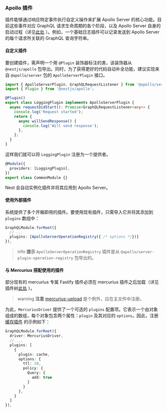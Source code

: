 ### Apollo 插件

插件能够通过响应特定事件执行自定义操作来扩展 Apollo Server 的核心功能。目前这些事件对应 GraphQL 请求生命周期的各个阶段，以及 Apollo Server 自身的启动过程（详见[此处](https://www.apollographql.com/docs/apollo-server/integrations/plugins/) ）。例如，一个基础日志插件可以记录发送到 Apollo Server 的每个请求所关联的 GraphQL 查询字符串。

#### 自定义插件

要创建插件，需声明一个用 `@Plugin` 装饰器标注的类，该装饰器从 `@nestjs/apollo` 包导出。同时，为了获得更好的代码自动补全功能，建议实现来自 `@apollo/server` 包的 `ApolloServerPlugin` 接口。

```typescript
import { ApolloServerPlugin, GraphQLRequestListener } from '@apollo/server';
import { Plugin } from '@nestjs/apollo';

@Plugin()
export class LoggingPlugin implements ApolloServerPlugin {
  async requestDidStart(): Promise<GraphQLRequestListener<any>> {
    console.log('Request started');
    return {
      async willSendResponse() {
        console.log('Will send response');
      },
    };
  }
}
```

这样我们就可以将 `LoggingPlugin` 注册为一个提供者。

```typescript
@Module({
  providers: [LoggingPlugin],
})
export class CommonModule {}
```

Nest 会自动实例化插件并将其应用到 Apollo Server。

#### 使用外部插件

系统提供了多个开箱即用的插件。要使用现有插件，只需导入它并将其添加到 `plugins` 数组中：

```typescript
GraphQLModule.forRoot({
  // ...
  plugins: [ApolloServerOperationRegistry({ /* options */})]
}),
```

> info **提示** `ApolloServerOperationRegistry` 插件是从 `@apollo/server-plugin-operation-registry` 包导出的。

#### 与 Mercurius 搭配使用的插件

部分现有的 mercurius 专属 Fastify 插件必须在 mercurius 插件之后加载（详见插件树[此处](https://mercurius.dev/#/docs/plugins) ）。

> warning **注意** [mercurius-upload](https://github.com/mercurius-js/mercurius-upload) 是个例外，应在主文件中注册。

为此，`MercuriusDriver` 提供了一个可选的 `plugins` 配置项。它表示一个由对象组成的数组，每个对象包含两个属性：`plugin` 及其对应的 `options`。因此，注册 [缓存插件](https://github.com/mercurius-js/cache) 的示例如下：

```typescript
GraphQLModule.forRoot({
  driver: MercuriusDriver,
  // ...
  plugins: [
    {
      plugin: cache,
      options: {
        ttl: 10,
        policy: {
          Query: {
            add: true
          }
        }
      },
    }
  ]
}),
```
